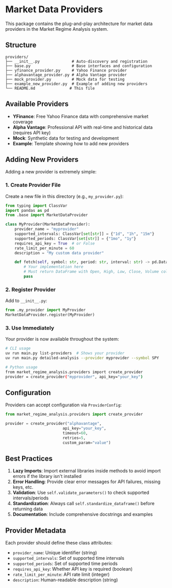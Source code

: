 # Market Data Providers

This package contains the plug-and-play architecture for market data providers in the Market Regime Analysis system.

## Structure

```
providers/
├── __init__.py              # Auto-discovery and registration
├── base.py                  # Base interfaces and configuration
├── yfinance_provider.py     # Yahoo Finance provider
├── alphavantage_provider.py # Alpha Vantage provider
├── mock_provider.py         # Mock data for testing
├── example_new_provider.py  # Example of adding new providers
└── README.md               # This file
```

## Available Providers

- **YFinance**: Free Yahoo Finance data with comprehensive market coverage
- **Alpha Vantage**: Professional API with real-time and historical data (requires API key)
- **Mock**: Synthetic data for testing and development
- **Example**: Template showing how to add new providers

## Adding New Providers

Adding a new provider is extremely simple:

### 1. Create Provider File

Create a new file in this directory (e.g., `my_provider.py`):

```python
from typing import ClassVar
import pandas as pd
from .base import MarketDataProvider

class MyProvider(MarketDataProvider):
    provider_name = "myprovider"
    supported_intervals: ClassVar[set[str]] = {"1d", "1h", "15m"}
    supported_periods: ClassVar[set[str]] = {"1mo", "1y"}
    requires_api_key = True  # or False
    rate_limit_per_minute = 60
    description = "My custom data provider"

    def fetch(self, symbol: str, period: str, interval: str) -> pd.DataFrame:
        # Your implementation here
        # Must return DataFrame with Open, High, Low, Close, Volume columns
        pass
```

### 2. Register Provider

Add to `__init__.py`:

```python
from .my_provider import MyProvider
MarketDataProvider.register(MyProvider)
```

### 3. Use Immediately

Your provider is now available throughout the system:

```bash
# CLI usage
uv run main.py list-providers  # Shows your provider
uv run main.py detailed-analysis --provider myprovider --symbol SPY

# Python usage
from market_regime_analysis.providers import create_provider
provider = create_provider("myprovider", api_key="your_key")
```

## Configuration

Providers can accept configuration via `ProviderConfig`:

```python
from market_regime_analysis.providers import create_provider

provider = create_provider("alphavantage",
                         api_key="your_key",
                         timeout=60,
                         retries=5,
                         custom_param="value")
```

## Best Practices

1. **Lazy Imports**: Import external libraries inside methods to avoid import errors if the library isn't installed
2. **Error Handling**: Provide clear error messages for API failures, missing keys, etc.
3. **Validation**: Use `self.validate_parameters()` to check supported intervals/periods
4. **Standardization**: Always call `self.standardize_dataframe()` before returning data
5. **Documentation**: Include comprehensive docstrings and examples

## Provider Metadata

Each provider should define these class attributes:

- `provider_name`: Unique identifier (string)
- `supported_intervals`: Set of supported time intervals
- `supported_periods`: Set of supported time periods
- `requires_api_key`: Whether API key is required (boolean)
- `rate_limit_per_minute`: API rate limit (integer)
- `description`: Human-readable description (string)
